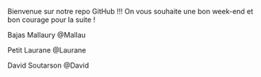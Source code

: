 Bienvenue sur notre repo GitHub !!! On vous souhaite une bon week-end et bon courage pour la suite ! 

Bajas Mallaury @Mallau

Petit Laurane @Laurane

David  Soutarson @David